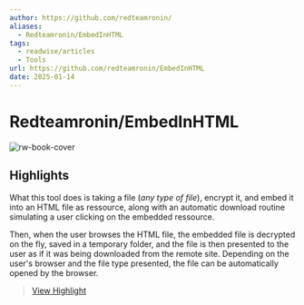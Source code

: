 ```yaml
---
author: https://github.com/redteamronin/
aliases:
  - Redteamronin/EmbedInHTML
tags:
  - readwise/articles
  - Tools
url: https://github.com/redteamronin/EmbedInHTML
date: 2025-01-14
---
```

# Redteamronin/EmbedInHTML

![rw-book-cover](https://opengraph.githubassets.com/5e15d8391bab58dd54929ab72e794cb41e030e9bc40107c30c54bb20e8bb8dd0/redteamronin/EmbedInHTML)

## Highlights


What this tool does is taking a file (*any type of file*), encrypt it, and embed it into an HTML file as ressource, along with an automatic download routine simulating a user clicking on the embedded ressource.

Then, when the user browses the HTML file, the embedded file is decrypted on the fly, saved in a temporary folder, and the file is then presented to the user as if it was being downloaded from the remote site. Depending on the user's browser and the file type presented, the file can be automatically opened by the browser.
> [View Highlight](https://read.readwise.io/read/01jhj5dgf7tpxt6mh4ssh7y13f)

